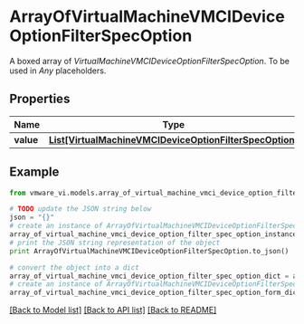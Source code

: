 # ArrayOfVirtualMachineVMCIDeviceOptionFilterSpecOption

A boxed array of *VirtualMachineVMCIDeviceOptionFilterSpecOption*. To be used in *Any* placeholders. 

## Properties
Name | Type | Description | Notes
------------ | ------------- | ------------- | -------------
**value** | [**List[VirtualMachineVMCIDeviceOptionFilterSpecOption]**](VirtualMachineVMCIDeviceOptionFilterSpecOption.md) |  | 

## Example

```python
from vmware_vi.models.array_of_virtual_machine_vmci_device_option_filter_spec_option import ArrayOfVirtualMachineVMCIDeviceOptionFilterSpecOption

# TODO update the JSON string below
json = "{}"
# create an instance of ArrayOfVirtualMachineVMCIDeviceOptionFilterSpecOption from a JSON string
array_of_virtual_machine_vmci_device_option_filter_spec_option_instance = ArrayOfVirtualMachineVMCIDeviceOptionFilterSpecOption.from_json(json)
# print the JSON string representation of the object
print ArrayOfVirtualMachineVMCIDeviceOptionFilterSpecOption.to_json()

# convert the object into a dict
array_of_virtual_machine_vmci_device_option_filter_spec_option_dict = array_of_virtual_machine_vmci_device_option_filter_spec_option_instance.to_dict()
# create an instance of ArrayOfVirtualMachineVMCIDeviceOptionFilterSpecOption from a dict
array_of_virtual_machine_vmci_device_option_filter_spec_option_form_dict = array_of_virtual_machine_vmci_device_option_filter_spec_option.from_dict(array_of_virtual_machine_vmci_device_option_filter_spec_option_dict)
```
[[Back to Model list]](../README.md#documentation-for-models) [[Back to API list]](../README.md#documentation-for-api-endpoints) [[Back to README]](../README.md)


